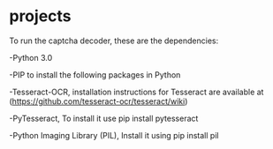 # projects
To run the captcha decoder, these are the dependencies:

-Python 3.0 

-PIP to install the following packages in Python 

-Tesseract-OCR, installation instructions for Tesseract are available at (https://github.com/tesseract-ocr/tesseract/wiki)

-PyTesseract, To install it use pip install pytesseract

-Python Imaging Library (PIL), Install it using pip install pil
